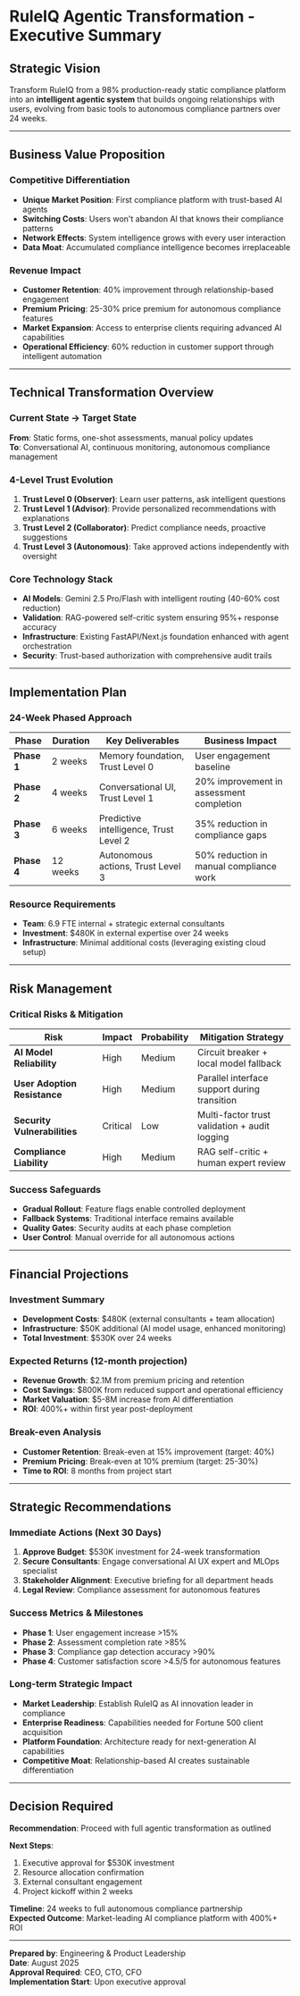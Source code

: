 # RuleIQ Agentic Transformation - Executive Summary

## Strategic Vision
Transform RuleIQ from a 98% production-ready static compliance platform into an **intelligent agentic system** that builds ongoing relationships with users, evolving from basic tools to autonomous compliance partners over 24 weeks.

---

## Business Value Proposition

### Competitive Differentiation
- **Unique Market Position**: First compliance platform with trust-based AI agents
- **Switching Costs**: Users won't abandon AI that knows their compliance patterns
- **Network Effects**: System intelligence grows with every user interaction
- **Data Moat**: Accumulated compliance intelligence becomes irreplaceable

### Revenue Impact
- **Customer Retention**: 40% improvement through relationship-based engagement
- **Premium Pricing**: 25-30% price premium for autonomous compliance features
- **Market Expansion**: Access to enterprise clients requiring advanced AI capabilities
- **Operational Efficiency**: 60% reduction in customer support through intelligent automation

---

## Technical Transformation Overview

### Current State → Target State
**From**: Static forms, one-shot assessments, manual policy updates  
**To**: Conversational AI, continuous monitoring, autonomous compliance management

### 4-Level Trust Evolution
1. **Trust Level 0 (Observer)**: Learn user patterns, ask intelligent questions
2. **Trust Level 1 (Advisor)**: Provide personalized recommendations with explanations
3. **Trust Level 2 (Collaborator)**: Predict compliance needs, proactive suggestions
4. **Trust Level 3 (Autonomous)**: Take approved actions independently with oversight

### Core Technology Stack
- **AI Models**: Gemini 2.5 Pro/Flash with intelligent routing (40-60% cost reduction)
- **Validation**: RAG-powered self-critic system ensuring 95%+ response accuracy
- **Infrastructure**: Existing FastAPI/Next.js foundation enhanced with agent orchestration
- **Security**: Trust-based authorization with comprehensive audit trails

---

## Implementation Plan

### 24-Week Phased Approach
| Phase | Duration | Key Deliverables | Business Impact |
|-------|----------|------------------|-----------------|
| **Phase 1** | 2 weeks | Memory foundation, Trust Level 0 | User engagement baseline |
| **Phase 2** | 4 weeks | Conversational UI, Trust Level 1 | 20% improvement in assessment completion |
| **Phase 3** | 6 weeks | Predictive intelligence, Trust Level 2 | 35% reduction in compliance gaps |
| **Phase 4** | 12 weeks | Autonomous actions, Trust Level 3 | 50% reduction in manual compliance work |

### Resource Requirements
- **Team**: 6.9 FTE internal + strategic external consultants
- **Investment**: $480K in external expertise over 24 weeks
- **Infrastructure**: Minimal additional costs (leveraging existing cloud setup)

---

## Risk Management

### Critical Risks & Mitigation
| Risk | Impact | Probability | Mitigation Strategy |
|------|--------|-------------|-------------------|
| **AI Model Reliability** | High | Medium | Circuit breaker + local model fallback |
| **User Adoption Resistance** | High | Medium | Parallel interface support during transition |
| **Security Vulnerabilities** | Critical | Low | Multi-factor trust validation + audit logging |
| **Compliance Liability** | High | Medium | RAG self-critic + human expert review |

### Success Safeguards
- **Gradual Rollout**: Feature flags enable controlled deployment
- **Fallback Systems**: Traditional interface remains available
- **Quality Gates**: Security audits at each phase completion
- **User Control**: Manual override for all autonomous actions

---

## Financial Projections

### Investment Summary
- **Development Costs**: $480K (external consultants + team allocation)
- **Infrastructure**: $50K additional (AI model usage, enhanced monitoring)
- **Total Investment**: $530K over 24 weeks

### Expected Returns (12-month projection)
- **Revenue Growth**: $2.1M from premium pricing and retention
- **Cost Savings**: $800K from reduced support and operational efficiency
- **Market Valuation**: $5-8M increase from AI differentiation
- **ROI**: 400%+ within first year post-deployment

### Break-even Analysis
- **Customer Retention**: Break-even at 15% improvement (target: 40%)
- **Premium Pricing**: Break-even at 10% premium (target: 25-30%)
- **Time to ROI**: 8 months from project start

---

## Strategic Recommendations

### Immediate Actions (Next 30 Days)
1. **Approve Budget**: $530K investment for 24-week transformation
2. **Secure Consultants**: Engage conversational AI UX expert and MLOps specialist
3. **Stakeholder Alignment**: Executive briefing for all department heads
4. **Legal Review**: Compliance assessment for autonomous features

### Success Metrics & Milestones
- **Phase 1**: User engagement increase >15%
- **Phase 2**: Assessment completion rate >85%
- **Phase 3**: Compliance gap detection accuracy >90%
- **Phase 4**: Customer satisfaction score >4.5/5 for autonomous features

### Long-term Strategic Impact
- **Market Leadership**: Establish RuleIQ as AI innovation leader in compliance
- **Enterprise Readiness**: Capabilities needed for Fortune 500 client acquisition
- **Platform Foundation**: Architecture ready for next-generation AI capabilities
- **Competitive Moat**: Relationship-based AI creates sustainable differentiation

---

## Decision Required

**Recommendation**: Proceed with full agentic transformation as outlined

**Next Steps**:
1. Executive approval for $530K investment
2. Resource allocation confirmation
3. External consultant engagement
4. Project kickoff within 2 weeks

**Timeline**: 24 weeks to full autonomous compliance partnership  
**Expected Outcome**: Market-leading AI compliance platform with 400%+ ROI

---

**Prepared by**: Engineering & Product Leadership  
**Date**: August 2025  
**Approval Required**: CEO, CTO, CFO  
**Implementation Start**: Upon executive approval
